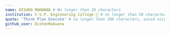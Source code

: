 ```yaml
---
name: DISHEN MAKWANA # No longer than 28 characters
institution: V.V.P. Engineering College 🚩 # no longer than 58 characters
quote: 'Think Plan Execute' # no longer than 100 characters, avoid using quotes(") to guarantee the format remains the same.
github_user: DishenMakwana
---
```

